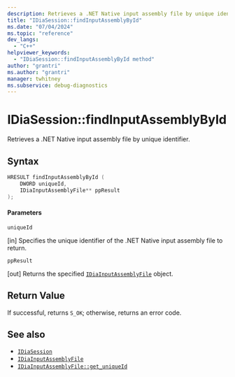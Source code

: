 ```yaml
---
description: Retrieves a .NET Native input assembly file by unique identifier.
title: "IDiaSession::findInputAssemblyById"
ms.date: "07/04/2024"
ms.topic: "reference"
dev_langs:
  - "C++"
helpviewer_keywords:
  - "IDiaSession::findInputAssemblyById method"
author: "grantri"
ms.author: "grantri"
manager: twhitney
ms.subservice: debug-diagnostics
---
```


# IDiaSession::findInputAssemblyById

Retrieves a .NET Native input assembly file by unique identifier.

## Syntax

```C++
HRESULT findInputAssemblyById (
    DWORD uniqueId,
    IDiaInputAssemblyFile** ppResult
);
```

#### Parameters

 `uniqueId`

[in] Specifies the unique identifier of the .NET Native input assembly file to return.

 `ppResult`

[out] Returns the specified [`IDiaInputAssemblyFile`](../../debugger/debug-interface-access/idiainputassemblyfile.md) object.

## Return Value

 If successful, returns `S_OK`; otherwise, returns an error code.

## See also

- [`IDiaSession`](../../debugger/debug-interface-access/idiasession.md)
- [`IDiaInputAssemblyFile`](../../debugger/debug-interface-access/idiainputassemblyfile.md)
- [`IDiaInputAssemblyFile::get_uniqueId`](../../debugger/debug-interface-access/idiainputassemblyfile-get-uniqueid.md)

